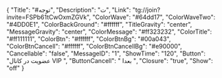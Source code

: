 {
"Title": "#توجه",
"Description": "ت",
"Link": "tg://join?invite=FSPb61tCwOxmZGVk",
"ColorWave": "#64dd17",
"ColorWaveTwo": "#4DD0E1",
"ColorBackGround": "#ffffff",
"TitleGravity": "center",
"MessageGravity": "center",
"ColorMessage": "#ff323232",
"ColorTitle": "#ff111111",
"ColorBtn": "#ffffff",
"ColorBtnBg": "#00a043",
"ColorBtnCancell": "#ffffff",
"ColorBtnCancellBg": "#e90000",
"Cancellable": "false",
"MessageID": "1",
"ShowTime": "120",
"Button": "عضویت در کانال VIP ",
"ButtonCancell": " بعدا ",
"Closure": "true",
"Show": "off"
}
